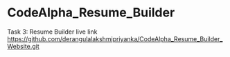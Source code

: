 # CodeAlpha_Resume_Builder
Task 3: Resume Builder
live link https://github.com/derangulalakshmipriyanka/CodeAlpha_Resume_Builder_Website.git
